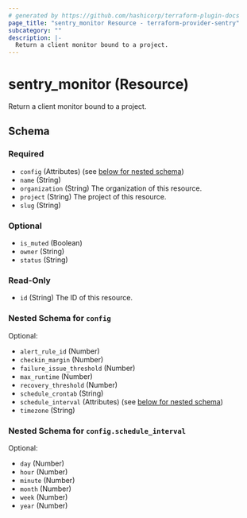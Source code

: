 ```yaml
---
# generated by https://github.com/hashicorp/terraform-plugin-docs
page_title: "sentry_monitor Resource - terraform-provider-sentry"
subcategory: ""
description: |-
  Return a client monitor bound to a project.
---
```


# sentry_monitor (Resource)

Return a client monitor bound to a project.



<!-- schema generated by tfplugindocs -->
## Schema

### Required

- `config` (Attributes) (see [below for nested schema](#nestedatt--config))
- `name` (String)
- `organization` (String) The organization of this resource.
- `project` (String) The project of this resource.
- `slug` (String)

### Optional

- `is_muted` (Boolean)
- `owner` (String)
- `status` (String)

### Read-Only

- `id` (String) The ID of this resource.

<a id="nestedatt--config"></a>
### Nested Schema for `config`

Optional:

- `alert_rule_id` (Number)
- `checkin_margin` (Number)
- `failure_issue_threshold` (Number)
- `max_runtime` (Number)
- `recovery_threshold` (Number)
- `schedule_crontab` (String)
- `schedule_interval` (Attributes) (see [below for nested schema](#nestedatt--config--schedule_interval))
- `timezone` (String)

<a id="nestedatt--config--schedule_interval"></a>
### Nested Schema for `config.schedule_interval`

Optional:

- `day` (Number)
- `hour` (Number)
- `minute` (Number)
- `month` (Number)
- `week` (Number)
- `year` (Number)

